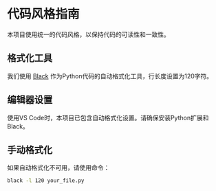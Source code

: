 # 代码风格指南
本项目使用统一的代码风格，以保持代码的可读性和一致性。

## 格式化工具

我们使用 [Black](https://github.com/psf/black) 作为Python代码的自动格式化工具，行长度设置为120字符。

## 编辑器设置

使用VS Code时，本项目已包含自动格式化设置。请确保安装Python扩展和Black。

## 手动格式化

如果自动格式化不可用，请使用命令：
```bash
black -l 120 your_file.py
```

